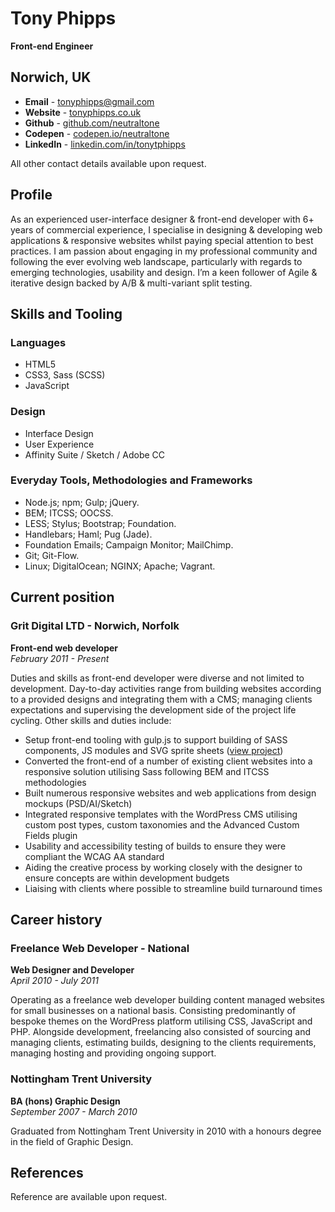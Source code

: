 # Tony Phipps  
**Front-end Engineer**

## Norwich, UK
- **Email** - [tonyphipps@gmail.com](mailto:tonyphipps@gmail.com)
- **Website** - [tonyphipps.co.uk](http://tonyphipps.co.uk)
- **Github** - [github.com/neutraltone](http://github.com/neutraltone)
- **Codepen** - [codepen.io/neutraltone](http://codepen.io/neutraltone)
- **LinkedIn** - [linkedin.com/in/tonytphipps](https://www.linkedin.com/in/tonytphipps/)

All other contact details available upon request.

## Profile
As an experienced user-interface designer & front-end developer with 6+ years of commercial experience, I specialise in designing & developing web applications & responsive websites whilst paying special attention to best practices. I am passion about engaging in my professional community and following the ever evolving web landscape, particularly with regards to emerging technologies, usability and design. I’m a keen follower of Agile & iterative design backed by A/B & multi-variant split testing.

## Skills and Tooling

### Languages
- HTML5
- CSS3, Sass (SCSS)
- JavaScript

### Design
- Interface Design
- User Experience
- Affinity Suite / Sketch / Adobe CC

### Everyday Tools, Methodologies and Frameworks
- Node.js; npm; Gulp; jQuery.
- BEM; ITCSS; OOCSS.
- LESS; Stylus; Bootstrap; Foundation.
- Handlebars; Haml; Pug (Jade).
- Foundation Emails; Campaign Monitor; MailChimp.
- Git; Git-Flow.
- Linux; DigitalOcean; NGINX; Apache; Vagrant.

## Current position

### Grit Digital LTD - Norwich, Norfolk
**Front-end web developer**  
_February 2011 - Present_

Duties and skills as front-end developer were diverse and not limited to development. Day-to-day activities range from building websites according to a provided designs and integrating them with a CMS; managing clients expectations and supervising the development side of the project life cycling. Other skills and duties include:

- Setup front-end tooling with gulp.js to support building of SASS components, JS modules and SVG sprite sheets ([view project](https://github.com/neutraltone/gulp-boilerplate))
- Converted the front-end of a number of existing client websites into a responsive solution utilising Sass following BEM and ITCSS methodologies
- Built numerous responsive websites and web applications from design mockups (PSD/AI/Sketch)
- Integrated responsive templates with the WordPress CMS utilising custom post types, custom taxonomies and the Advanced Custom Fields plugin
- Usability and accessibility testing of builds to ensure they were compliant the WCAG AA standard
- Aiding the creative process by working closely with the designer to ensure concepts are within development budgets
- Liaising with clients where possible to streamline build turnaround times

## Career history

### Freelance Web Developer - National
**Web Designer and Developer**  
_April 2010 - July 2011_

Operating as a freelance web developer building content managed websites for small businesses on a national basis. Consisting predominantly of bespoke themes on the WordPress platform utilising CSS, JavaScript and PHP. Alongside development, freelancing also consisted of sourcing and managing clients, estimating builds, designing to the clients requirements, managing hosting and providing ongoing support.

### Nottingham Trent University
**BA (hons) Graphic Design**  
_September 2007 - March 2010_

Graduated from Nottingham Trent University in 2010 with a honours degree in the field of Graphic Design.

## References
Reference are available upon request.